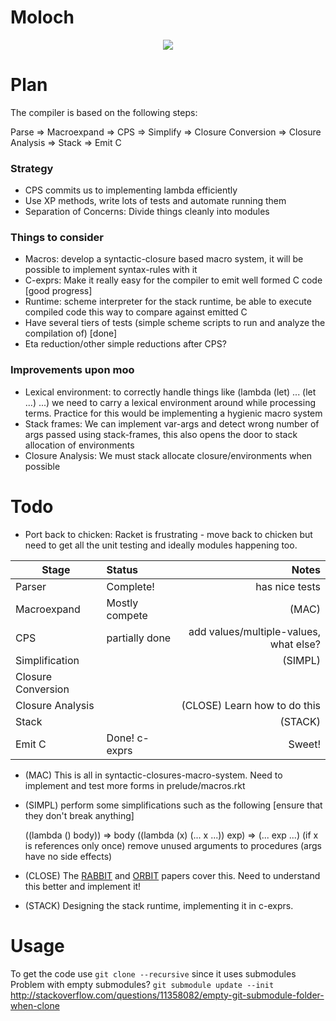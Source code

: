 Moloch
=====

<p align="center">
  <img src="http://i.imgur.com/VsBMskb.jpg" />
</p>



Plan
====

The compiler is based on the following steps:

Parse =>
 Macroexpand =>
  CPS =>
   Simplify =>
    Closure Conversion =>
     Closure Analysis =>
      Stack =>
       Emit C

### Strategy

* CPS commits us to implementing lambda efficiently
* Use XP methods, write lots of tests and automate running them
* Separation of Concerns: Divide things cleanly into modules

### Things to consider

* Macros: develop a syntactic-closure based macro system, it will be possible to implement syntax-rules with it
* C-exprs: Make it really easy for the compiler to emit well formed C code [good progress]
* Runtime: scheme interpreter for the stack runtime, be able to execute compiled code this way to compare against emitted C
* Have several tiers of tests (simple scheme scripts to run and analyze the compilation of) [done]
* Eta reduction/other simple reductions after CPS?

### Improvements upon moo

* Lexical environment: to correctly handle things like (lambda (let) ... (let ...) ...) we need to carry a lexical environment around while processing terms. Practice for this would be implementing a hygienic macro system
* Stack frames: We can implement var-args and detect wrong number of args passed using stack-frames, this also opens the door to stack allocation of environments
* Closure Analysis: We must stack allocate closure/environments when possible



Todo
====

* Port back to chicken: Racket is frustrating - move back to chicken but need to get all the unit testing and ideally modules happening too.

| Stage        | Status           | Notes |
| -------------|:-------------|----:|
| Parser      | Complete! | has nice tests |
| Macroexpand | Mostly compete| (MAC) |
| CPS | partially done | add  values/multiple-values, what else?  |
| Simplification |  | (SIMPL) |
| Closure Conversion |       | |
| Closure Analysis |       | (CLOSE) Learn how to do this |
| Stack |       | (STACK) |
| Emit C | Done! c-exprs | Sweet! |


* (MAC) This is all in syntactic-closures-macro-system. Need to implement and test more forms in prelude/macros.rkt
* (SIMPL) perform some simplifications such as the following [ensure that they don't break anything]
 
    ((lambda () body)) => body
    ((lambda (x) (... x ...)) exp) => (... exp ...)
       (if x is references only once)
    remove unused arguments to procedures (args have no side effects)

* (CLOSE) The [RABBIT](http://library.readscheme.org/page1.html) and [ORBIT](http://repository.readscheme.org/ftp/papers/orbit-thesis.pdf) papers cover this. Need to understand this better and implement it!
* (STACK) Designing the stack runtime, implementing it in c-exprs.

Usage
=====

To get the code use `git clone --recursive` since it uses submodules
Problem with empty submodules? `git submodule update --init` http://stackoverflow.com/questions/11358082/empty-git-submodule-folder-when-clone
